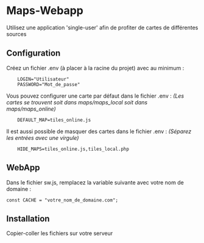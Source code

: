 Maps-Webapp
=================

Utilisez une application 'single-user' afin de profiter de cartes de différentes sources


Configuration
--------------
Créez un fichier .env (à placer à la racine du projet) avec au minimum :
```
    LOGIN="Utilisateur"
    PASSWORD="Mot_de_passe"
```

Vous pouvez configurer une carte par défaut dans le fichier .env :
*(Les cartes se trouvent soit dans maps/maps_local soit dans maps/maps_online)*
```
    DEFAULT_MAP=tiles_online.js
```

Il est aussi possible de masquer des cartes dans le fichier .env :
*(Séparez les entrées avec une virgule)*
```
    HIDE_MAPS=tiles_online.js,tiles_local.php
```


WebApp
--------------
Dans le fichier sw.js, remplacez la variable suivante avec votre nom de domaine :
```
const CACHE = "votre_nom_de_domaine.com";
```

Installation
--------------
Copier-coller les fichiers sur votre serveur
